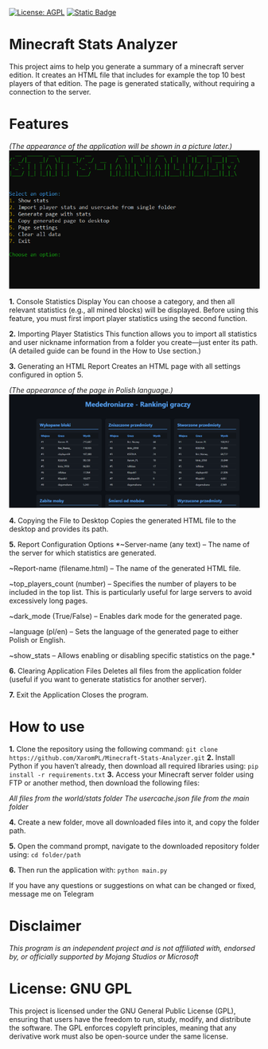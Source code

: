[![License: AGPL](https://img.shields.io/badge/license-AGPL-green?style=for-the-badge)](https://github.com/XaromPL/Minecraft-Stats-Analyzer/blob/main/LICENSE)
[![Static Badge](https://img.shields.io/badge/telegram-blue?style=for-the-badge&logo=telegram&logoColor=white&logoSize=auto)](https://t.me/mrxarom)

# Minecraft Stats Analyzer
This project aims to help you generate a summary of a minecraft server edition. It creates an HTML file that includes for example the top 10 best players of that edition. The page is generated statically, without requiring a connection to the server.

# Features
*(The appearance of the application will be shown in a picture later.)*
![App viev](media/screen1.PNG)

**1.** Console Statistics Display You can choose a category, and then all relevant statistics (e.g., all mined blocks) will be displayed. Before using this feature, you must first import player statistics using the second function.

**2.** Importing Player Statistics This function allows you to import all statistics and user nickname information from a folder you create—just enter its path. (A detailed guide can be found in the How to Use section.)

**3.** Generating an HTML Report Creates an HTML page with all settings configured in option 5.

*(The appearance of the page in Polish language.)*
![App viev2](media/Screen2.PNG)

**4.** Copying the File to Desktop Copies the generated HTML file to the desktop and provides its path.

**5.** Report Configuration Options
*~Server-name (any text) – The name of the server for which statistics are generated.

~Report-name (filename.html) – The name of the generated HTML file.

~top_players_count (number) – Specifies the number of players to be included in the top list. This is particularly useful for large servers to avoid excessively long pages.

~dark_mode (True/False) – Enables dark mode for the generated page.

~language (pl/en) – Sets the language of the generated page to either Polish or English.

~show_stats – Allows enabling or disabling specific statistics on the page.*

**6.** Clearing Application Files Deletes all files from the application folder (useful if you want to generate statistics for another server).

**7.** Exit the Application Closes the program.

# How to use
**1.** Clone the repository using the following command:
`git clone https://github.com/XaromPL/Minecraft-Stats-Analyzer.git`
**2.** Install Python if you haven’t already, then download all required libraries using:
`pip install -r requirements.txt`
**3.** Access your Minecraft server folder using FTP or another method, then download the following files:

*All files from the world/stats folder*
*The usercache.json file from the main folder*

**4.** Create a new folder, move all downloaded files into it, and copy the folder path.

**5.** Open the command prompt, navigate to the downloaded repository folder using:
`cd folder/path`

**6.** Then run the application with:
`python main.py`

If you have any questions or suggestions on what can be changed or fixed, message me on Telegram 

# Disclaimer
*This program is an independent project and is not affiliated with, endorsed by, or officially supported by Mojang Studios or Microsoft*

# License: GNU GPL
This project is licensed under the GNU General Public License (GPL), ensuring that users have the freedom to run, study, modify, and distribute the software. The GPL enforces copyleft principles, meaning that any derivative work must also be open-source under the same license.

